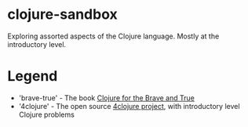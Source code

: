 # clojure-sandbox
Exploring assorted aspects of the Clojure language. Mostly at the introductory level.

# Legend
* 'brave-true' - The book [Clojure for the Brave and True](https://www.braveclojure.com/clojure-for-the-brave-and-true/)
* '4clojure' - The open source [4clojure project](http://www.4clojure.com/problems), with introductory level Clojure problems
